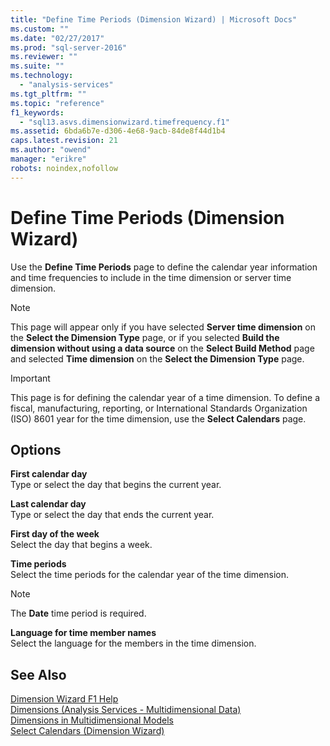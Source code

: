 ```yaml
---
title: "Define Time Periods (Dimension Wizard) | Microsoft Docs"
ms.custom: ""
ms.date: "02/27/2017"
ms.prod: "sql-server-2016"
ms.reviewer: ""
ms.suite: ""
ms.technology: 
  - "analysis-services"
ms.tgt_pltfrm: ""
ms.topic: "reference"
f1_keywords: 
  - "sql13.asvs.dimensionwizard.timefrequency.f1"
ms.assetid: 6bda6b7e-d306-4e68-9acb-84de8f44d1b4
caps.latest.revision: 21
ms.author: "owend"
manager: "erikre"
robots: noindex,nofollow
---
```

# Define Time Periods (Dimension Wizard)
  Use the **Define Time Periods** page to define the calendar year information and time frequencies to include in the time dimension or server time dimension.  
  
> [!NOTE]  
>  This page will appear only if you have selected **Server time dimension** on the **Select the Dimension Type** page, or if you selected **Build the dimension without using a data source** on the **Select Build Method** page and selected **Time dimension** on the **Select the Dimension Type** page.  
  
> [!IMPORTANT]  
>  This page is for defining the calendar year of a time dimension. To define a fiscal, manufacturing, reporting, or International Standards Organization (ISO) 8601 year for the time dimension, use the **Select Calendars** page.  
  
## Options  
 **First calendar day**  
 Type or select the day that begins the current year.  
  
 **Last calendar day**  
 Type or select the day that ends the current year.  
  
 **First day of the week**  
 Select the day that begins a week.  
  
 **Time periods**  
 Select the time periods for the calendar year of the time dimension.  
  
> [!NOTE]  
>  The **Date** time period is required.  
  
 **Language for time member names**  
 Select the language for the members in the time dimension.  
  
## See Also  
 [Dimension Wizard F1 Help](../a9retired/dimension-wizard-f1-help.md)   
 [Dimensions &#40;Analysis Services - Multidimensional Data&#41;](../analysis-services/multidimensional-models-olap-logical-dimension-objects/dimensions-analysis-services-multidimensional-data.md)   
 [Dimensions in Multidimensional Models](../analysis-services/multidimensional-models/dimensions-in-multidimensional-models.md)   
 [Select Calendars &#40;Dimension Wizard&#41;](../a9retired/select-calendars-dimension-wizard.md)  
  
  